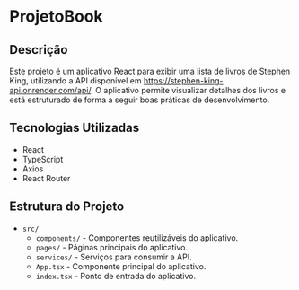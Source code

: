 # ProjetoBook

## Descrição
Este projeto é um aplicativo React para exibir uma lista de livros de Stephen King, utilizando a API disponível em https://stephen-king-api.onrender.com/api/. O aplicativo permite visualizar detalhes dos livros e está estruturado de forma a seguir boas práticas de desenvolvimento.

## Tecnologias Utilizadas
- React
- TypeScript
- Axios
- React Router

## Estrutura do Projeto
- `src/`
  - `components/` - Componentes reutilizáveis do aplicativo.
  - `pages/` - Páginas principais do aplicativo.
  - `services/` - Serviços para consumir a API.
  - `App.tsx` - Componente principal do aplicativo.
  - `index.tsx` - Ponto de entrada do aplicativo.


